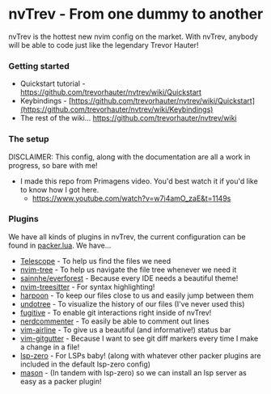 # nvTrev - From one dummy to another

nvTrev is the hottest new nvim config on the market. With nvTrev, anybody will be able to code just like the legendary Trevor Hauter!

### Getting started
- Quickstart tutorial - https://github.com/trevorhauter/nvtrev/wiki/Quickstart
- Keybindings - [https://github.com/trevorhauter/nvtrev/wiki/Quickstart](https://github.com/trevorhauter/nvtrev/wiki/Keybindings)
- The rest of the wiki... https://github.com/trevorhauter/nvtrev/wiki

### The setup
DISCLAIMER: This config, along with the documentation are all a work in progress, so bare with me!

- I made this repo from Primagens video. You'd best watch it if you'd like to know how I got here. 
  - https://www.youtube.com/watch?v=w7i4amO_zaE&t=1149s
 
### Plugins
We have all kinds of plugins in nvTrev, the current configuration can be found in [packer.lua](https://github.com/trevorhauter/nvtrev/blob/main/lua/trev_is_cool/packer.lua). We have...

- [Telescope](https://github.com/nvim-telescope/telescope.nvim) - To help us find the files we need
- [nvim-tree](https://github.com/nvim-tree/nvim-tree.lua) - To help us navigate the file tree whenever we need it
- [sainnhe/everforest](https://github.com/sainnhe/everforest) - Because every IDE needs a beautiful theme!
- [nvim-treesitter](https://github.com/nvim-treesitter/nvim-treesitter) - For syntax highlighting!
- [harpoon](https://github.com/ThePrimeagen/harpoon) - To keep our files close to us and easily jump between them
- [undotree](https://github.com/mbbill/undotree) - To visualize the history of our files (I've never used this)
- [fugitive](https://github.com/tpope/vim-fugitive) - To enable git interactions right inside of nvTrev!
- [nerdcommenter](https://github.com/preservim/nerdcommenter) - To easily be able to comment out lines
- [vim-airline](https://github.com/vim-airline/vim-airline) - To give us a beautiful (and informative!) status bar
- [vim-gitgutter](https://github.com/airblade/vim-gitgutter) - Because I want to see git diff markers every time I make a change in a file!
- [lsp-zero](https://github.com/VonHeikemen/lsp-zero.nvim) - For LSPs baby! (along with whatever other packer plugins are included in the default lsp-zero config)
- [mason](https://github.com/williamboman/mason.nvim) - (In tandem with lsp-zero) so we can install an lsp server as easy as a packer plugin!
 
